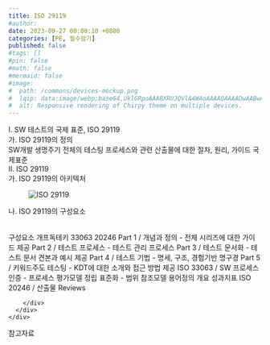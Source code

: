 ```yaml
---
title: ISO 29119
#author: 
date: 2023-09-27 00:00:10 +0800
categories: [PE, 필수암기]
published: false
#tags: []
#pin: false
#math: false
#mermaid: false
#image:
#  path: /commons/devices-mockup.png
#  lqip: data:image/webp;base64,UklGRpoAAABXRUJQVlA4WAoAAAAQAAAADwAABwAAQUxQSDIAAAARL0AmbZurmr57yyIiqE8oiG0bejIYEQTgqiDA9vqnsUSI6H+oAERp2HZ65qP/VIAWAFZQOCBCAAAA8AEAnQEqEAAIAAVAfCWkAALp8sF8rgRgAP7o9FDvMCkMde9PK7euH5M1m6VWoDXf2FkP3BqV0ZYbO6NA/VFIAAAA
#  alt: Responsive rendering of Chirpy theme on multiple devices.
---
```


<div class="post-wrap">
  <div class="para">
    <div class="para-title">
      I. SW 테스트의 국제 표준, ISO 29119
    </div>
    <div class="para-cntnt">
      <div class="para">
        <div class="para-title">
          가. ISO 29119의 정의
        </div>
        <div class="para-cntnt">
            SW개발 생명주기 전체의 테스팅 프로세스와 관련 산출물에 대한 절차, 원리, 가이드 국제표준
        </div>
      </div>
    </div>
  </div>
  
  <div class="para">
    <div class="para-title">
      II. ISO 29119
    </div>
    <div class="para-cntnt">
      <div class="para">
        <div class="para-title">
          가. ISO 29119의 아키텍처
        </div>
        <div class="para-cntnt">
          <figure class="post-figure">
            <img src="/assets/img/posts/ISO-29119.png" alt="ISO 29119">
<!--            <figcaption>Source: Unveiling the Metaverse: Exploring Emerging Trends, Multifaceted Perspectives, and Future Challenges</figcaption>-->
          </figure>
        </div>
      </div>
      <div class="para">
        <div class="para-title">
          나. ISO 29119의 구성요소
        </div>
        <div class="para-cntnt">
          <table class="post-table">
          </table>
          구성요소 개프독테키 33063 20246
  Part 1 / 개념과 정의 - 전체 시리즈에 대한 가이드 제공
  Part 2 / 테스트 프로세스 - 테스트 관리 프로세스 
  Part 3 / 테스트 문서화 - 테스트 문서 견본과 예시 제공
  Part 4 / 테스트 기법 - 명세, 구조, 경험기반 명구경
  Part 5 / 키워드주도 테스팅 - KDT에 대한 소개와 접근 방법 제공
  ISO 33063 / SW 프로세스 인증 - 프로세스 평가모델 정립 표준화
    - 범위 참조모델 용어정의 개요 성과지표
  ISO 20246 / 산출물 Reviews

        </div>
      </div>
    </div>
  </div>

  <div class="refr-wrap">
    <div class="refr-title">
        참고자료
    </div>
    <ol class="refr-list">
    <!--    <li>(나현식, 최대선) <a target="_blank" href="https://scienceon.kisti.re.kr/commons/util/originalView.do?cn=JAKO202225948430499&oCn=JAKO202225948430499&dbt=JAKO&journal=NJOU00291864">메타버스 보안 위협 요소 및 대응 방안 검토</a></li>-->
    <!--    <li>(M. Uddin, S. Manickam, H. Ullah, M. Obaidat and A. Dandoush) <a target="_blank" href="https://ieeexplore.ieee.org/abstract/document/10138386">Unveiling the Metaverse: Exploring Emerging Trends, Multifaceted Perspectives, and Future Challenges</a></li>-->
    </ol>
  </div>
</div>
